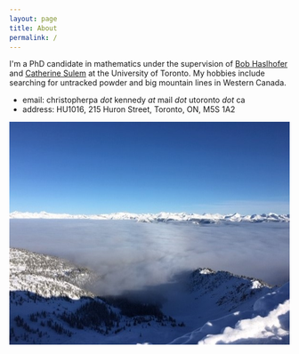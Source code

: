 ```yaml
---
layout: page
title: About
permalink: /
---
```


I'm a PhD candidate in mathematics under the supervision of [Bob Haslhofer](https://www.math.toronto.edu/roberth/) and [Catherine Sulem](https://www.math.toronto.edu/sulem/) at the University of Toronto. My hobbies include searching for untracked powder and big mountain lines in Western Canada.

  - email: christopherpa _dot_ kennedy _at_ mail _dot_ utoronto _dot_ ca
  - address: HU1016, 215 Huron Street, Toronto, ON, M5S 1A2

![](assets/img/KHMR_clouds.jpg)
